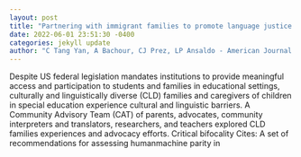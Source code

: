 ```yaml
--- 
layout: post 
title: "Partnering with immigrant families to promote language justice and equity in education" 
date: 2022-06-01 23:51:30 -0400 
categories: jekyll update 
author: "C Tang Yan, A Bachour, CJ Prez, LP Ansaldo - American Journal of Community " 
--- 
```

Despite US federal legislation mandates institutions to provide meaningful access and participation to students and families in educational settings, culturally and linguistically diverse (CLD) families and caregivers of children in special education experience cultural and linguistic barriers. A Community Advisory Team (CAT) of parents, advocates, community interpreters and translators, researchers, and teachers explored CLD families experiences and advocacy efforts. Critical bifocality Cites: A set of recommendations for assessing humanmachine parity in